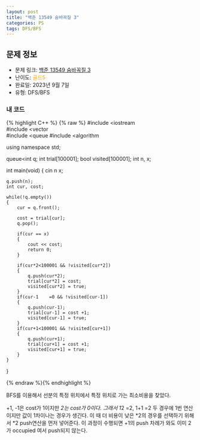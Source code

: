 ```yaml
---
layout: post
title: "백준 13549 숨바꼭질 3"
categories: PS
tags: DFS/BFS
---
```


## 문제 정보
- 문제 링크: [백준 13549 숨바꼭질 3](https://www.acmicpc.net/problem/13549)
- 난이도: <span style="color:#FFA500">골드5</span>
- 완료일: 2023년 9월 7일
- 유형: DFS/BFS

### 내 코드

{% highlight C++ %} {% raw %}
#include <iostream	
#include <vector	
#include <queue	
#include <algorithm	

using namespace std;

queue<int	 q;
int trial[100001];
bool visited[100001];
int n, x;

int main(void)
{
	cin 		 n 		 x;
	
	q.push(n);
	int cur, cost;
	
	while(!q.empty())	
	{
		cur = q.front();
		
		cost = trial[cur];
		q.pop();
		
		if(cur == x)
		{
			cout << cost;
			return 0;
		}
		
		if(cur*2<100001 && !visited[cur*2])
		{
			q.push(cur*2);
			trial[cur*2] = cost;
			visited[cur*2] = true;
		}		
		if(cur-1	=0 && !visited[cur-1])
		{
			q.push(cur-1);
			trial[cur-1] = cost +1; 
			visited[cur-1] = true;
		}
		if(cur+1<100001 && !visited[cur+1])
		{
			q.push(cur+1);
			trial[cur+1] = cost +1;
			visited[cur+1] = true;
		}
	}
}

{% endraw %}{% endhighlight %}

BFS를 이용해서 선분의 특정 위치에서 특정 위치로 가는 최소비용을 찾았다.

+1, -1은 cost가 1이지만 *2는 cost가 0이다. 그래서 1*2 =2, 1+1 =2 두 경우에 1번 연산이지만 값이 1차이나는 경우가 생긴다. 이 때 더 비용이 낮은 *2의 경우를 선택하기 위해서 *2 push연산을 먼저 넣어준다. 이 과정이 수행되면 +1의 push 차례가 와도 이미 2가 occupied 여서 push되지 않는다.
